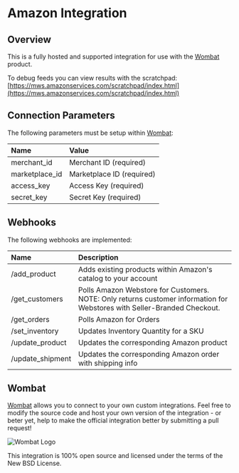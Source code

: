 # Amazon Integration

## Overview

This is a fully hosted and supported integration for use with the [Wombat](http://wombat.co) product.

To debug feeds you can view results with the scratchpad:
[https://mws.amazonservices.com/scratchpad/index.html](https://mws.amazonservices.com/scratchpad/index.html)

## Connection Parameters

The following parameters must be setup within [Wombat](http://wombat.co):

| Name | Value |
| :----| :-----|
| merchant_id | Merchant ID (required) |
| marketplace_id | Marketplace ID (required) |
| access_key | Access Key (required) |
| secret_key | Secret Key (required) |

## Webhooks

The following webhooks are implemented:

| Name | Description |
| :----| :-----------|
| /add_product | Adds existing products within Amazon's catalog to your account |
| /get_customers | Polls Amazon Webstore for Customers. NOTE: Only returns customer information for Webstores with Seller-Branded Checkout. |
| /get_orders | Polls Amazon for Orders |
| /set_inventory | Updates Inventory Quantity for a SKU |
| /update_product | Updates the corresponding Amazon product |
| /update_shipment | Updates the corresponding Amazon order with shipping info |

## Wombat

[Wombat](http://wombat.co) allows you to connect to your own custom integrations.  Feel free to modify the source code and host your own version of the integration - or beter yet, help to make the official integration better by submitting a pull request!

![Wombat Logo](http://spreecommerce.com/images/wombat_logo.png)

This integration is 100% open source and licensed under the terms of the New BSD License.
